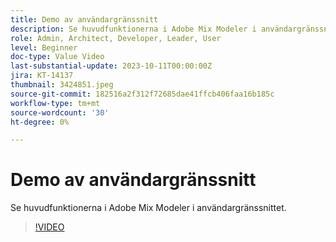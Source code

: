 ```yaml
---
title: Demo av användargränssnitt
description: Se huvudfunktionerna i Adobe Mix Modeler i användargränssnittet.
role: Admin, Architect, Developer, Leader, User
level: Beginner
doc-type: Value Video
last-substantial-update: 2023-10-11T00:00:00Z
jira: KT-14137
thumbnail: 3424851.jpeg
source-git-commit: 182516a2f312f72685dae41ffcb406faa16b185c
workflow-type: tm+mt
source-wordcount: '30'
ht-degree: 0%

---
```



# Demo av användargränssnitt

Se huvudfunktionerna i Adobe Mix Modeler i användargränssnittet.

>[!VIDEO](https://video.tv.adobe.com/v/3424851?quality=12&learn=on)